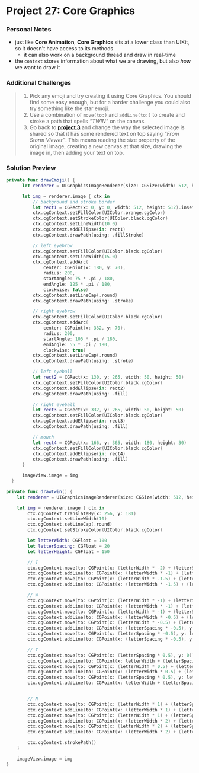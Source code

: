 # Project 27: Core Graphics

### Personal Notes
- just like **Core Animation**, **Core Graphics** sits at a lower class than UIKit, so it doesn't have access to its methods
    - it can also work on a background thread and draw in real-time
- the `context` stores information about what we are drawing, but also _how_ we want to draw it

### Additional Challenges
> 1. Pick any emoji and try creating it using Core Graphics. You should find some easy enough, but for a harder challenge you could also try something like the star emoji.
> 2. Use a combination of `move(to:)` and `addLine(to:)` to create and stroke a path that spells _“TWIN”_ on the canvas.
> 3. Go back to [**project 3**](https://github.com/seventhaxis/hacking-with-ios/tree/master/projects/p03.social-media/) and change the way the selected image is shared so that it has some rendered text on top saying _“From Storm Viewer”_. This means reading the size property of the original image, creating a new canvas at that size, drawing the image in, then adding your text on top.

### Solution Preview
```swift
private func drawEmoji() {
      let renderer = UIGraphicsImageRenderer(size: CGSize(width: 512, height: 512))

      let img = renderer.image { ctx in
          // background and stroke border
          let rect1 = CGRect(x: 0, y: 0, width: 512, height: 512).insetBy(dx: 5, dy: 5)
          ctx.cgContext.setFillColor(UIColor.orange.cgColor)
          ctx.cgContext.setStrokeColor(UIColor.black.cgColor)
          ctx.cgContext.setLineWidth(10.0)
          ctx.cgContext.addEllipse(in: rect1)
          ctx.cgContext.drawPath(using: .fillStroke)

          // left eyebrow
          ctx.cgContext.setFillColor(UIColor.black.cgColor)
          ctx.cgContext.setLineWidth(15.0)
          ctx.cgContext.addArc(
              center: CGPoint(x: 180, y: 70),
              radius: 200,
              startAngle: 75 * .pi / 180,
              endAngle: 125 * .pi / 180,
              clockwise: false)
          ctx.cgContext.setLineCap(.round)
          ctx.cgContext.drawPath(using: .stroke)

          // right eyebrow
          ctx.cgContext.setFillColor(UIColor.black.cgColor)
          ctx.cgContext.addArc(
              center: CGPoint(x: 332, y: 70),
              radius: 200,
              startAngle: 105 * .pi / 180,
              endAngle: 55 * .pi / 180,
              clockwise: true)
          ctx.cgContext.setLineCap(.round)
          ctx.cgContext.drawPath(using: .stroke)

          // left eyeball
          let rect2 = CGRect(x: 130, y: 265, width: 50, height: 50)
          ctx.cgContext.setFillColor(UIColor.black.cgColor)
          ctx.cgContext.addEllipse(in: rect2)
          ctx.cgContext.drawPath(using: .fill)

          // right eyeball
          let rect3 = CGRect(x: 332, y: 265, width: 50, height: 50)
          ctx.cgContext.setFillColor(UIColor.black.cgColor)
          ctx.cgContext.addEllipse(in: rect3)
          ctx.cgContext.drawPath(using: .fill)

          // mouth
          let rect4 = CGRect(x: 166, y: 365, width: 180, height: 30)
          ctx.cgContext.setFillColor(UIColor.black.cgColor)
          ctx.cgContext.addEllipse(in: rect4)
          ctx.cgContext.drawPath(using: .fill)
      }

      imageView.image = img
  }
```
```swift
private func drawTwin() {
    let renderer = UIGraphicsImageRenderer(size: CGSize(width: 512, height: 512))

    let img = renderer.image { ctx in
        ctx.cgContext.translateBy(x: 256, y: 181)
        ctx.cgContext.setLineWidth(10)
        ctx.cgContext.setLineCap(.round)
        ctx.cgContext.setStrokeColor(UIColor.black.cgColor)

        let letterWidth: CGFloat = 100
        let letterSpacing: CGFloat = 20
        let letterHeight: CGFloat = 150

        // T
        ctx.cgContext.move(to: CGPoint(x: (letterWidth * -2) + (letterSpacing * -1.5), y: 0))
        ctx.cgContext.addLine(to: CGPoint(x: (letterWidth * -1) + (letterSpacing * -1.5), y: 0))
        ctx.cgContext.move(to: CGPoint(x: (letterWidth * -1.5) + (letterSpacing * -1.5), y: 0))
        ctx.cgContext.addLine(to: CGPoint(x: (letterWidth * -1.5) + (letterSpacing * -1.5), y: letterHeight))

        // W
        ctx.cgContext.move(to: CGPoint(x: (letterWidth * -1) + (letterSpacing * -0.5), y: 0))
        ctx.cgContext.addLine(to: CGPoint(x: (letterWidth * -1) + (letterSpacing * -0.5), y: letterHeight))
        ctx.cgContext.move(to: CGPoint(x: (letterWidth * -1) + (letterSpacing * -0.5), y: letterHeight))
        ctx.cgContext.addLine(to: CGPoint(x: (letterWidth * -0.5) + (letterSpacing * -0.5), y: (letterHeight * 0.5)))
        ctx.cgContext.move(to: CGPoint(x: (letterWidth * -0.5) + (letterSpacing * -0.5), y: (letterHeight * 0.5)))
        ctx.cgContext.addLine(to: CGPoint(x: (letterSpacing * -0.5), y: letterHeight))
        ctx.cgContext.move(to: CGPoint(x: (letterSpacing * -0.5), y: letterHeight))
        ctx.cgContext.addLine(to: CGPoint(x: (letterSpacing * -0.5), y: 0))

        // I
        ctx.cgContext.move(to: CGPoint(x: (letterSpacing * 0.5), y: 0))
        ctx.cgContext.addLine(to: CGPoint(x: letterWidth + (letterSpacing * 0.5), y: 0))
        ctx.cgContext.move(to: CGPoint(x: (letterWidth * 0.5) + (letterSpacing * 0.5), y: 0))
        ctx.cgContext.addLine(to: CGPoint(x: (letterWidth * 0.5) + (letterSpacing * 0.5), y: letterHeight))
        ctx.cgContext.move(to: CGPoint(x: (letterSpacing * 0.5), y: letterHeight))
        ctx.cgContext.addLine(to: CGPoint(x: letterWidth + (letterSpacing * 0.5), y: letterHeight))


        // N
        ctx.cgContext.move(to: CGPoint(x: (letterWidth * 1) + (letterSpacing * 1.5), y: letterHeight))
        ctx.cgContext.addLine(to: CGPoint(x: (letterWidth * 1) + (letterSpacing * 1.5), y: 0))
        ctx.cgContext.move(to: CGPoint(x: (letterWidth * 1) + (letterSpacing * 1.5), y: 0))
        ctx.cgContext.addLine(to: CGPoint(x: (letterWidth * 2) + (letterSpacing * 1.5), y: letterHeight))
        ctx.cgContext.move(to: CGPoint(x: (letterWidth * 2) + (letterSpacing * 1.5), y: letterHeight))
        ctx.cgContext.addLine(to: CGPoint(x: (letterWidth * 2) + (letterSpacing * 1.5), y: 0))

        ctx.cgContext.strokePath()
    }

    imageView.image = img
}
```

